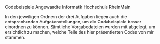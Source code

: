  
Codebeispiele Angewandte Informatik Hochschule RheinMain

In den jeweiligen Ordnern der drei Aufgaben liegen auch die entsprechenden Aufgabenstellungen, um die Codebeispiele
besser einordnen zu können. 
Sämtliche Vorgabedateien wurden mit abgelegt, um ersichtlich zu machen, welche Teile des hier präsentierten Codes von mir stammen.
